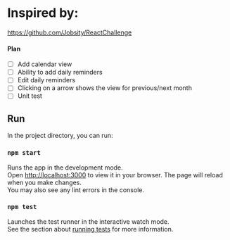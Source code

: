 # Inspired by:
https://github.com/Jobsity/ReactChallenge

#### Plan

- [ ] Add calendar view
- [ ] Ability to add daily reminders
- [ ] Edit daily reminders
- [ ] Clicking on a arrow shows the view for previous/next month
- [ ] Unit test 

## Run
In the project directory, you can run:
### `npm start`
Runs the app in the development mode.\
Open [http://localhost:3000](http://localhost:3000) to view it in your browser.
The page will reload when you make changes.\
You may also see any lint errors in the console.
### `npm test`
Launches the test runner in the interactive watch mode.\
See the section about [running tests](https://facebook.github.io/create-react-app/docs/running-tests) for more information.

